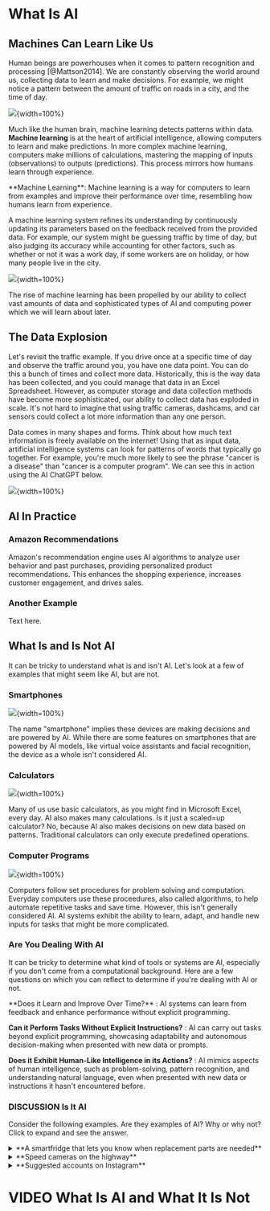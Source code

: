 


# What Is AI

## Machines Can Learn Like Us

Human beings are powerhouses when it comes to pattern recognition and processing [@Mattson2014]. We are constantly observing the world around us, collecting data to learn and make decisions. For example, we might notice a pattern between the amount of traffic on roads in a city, and the time of day. 

![](resources/images/01b-AI_Possibilities-what_is_ai_files/figure-docx//1OydUyEv1uEzn8ONPznxH1mGd4VHC9n88_aUGqkHJX4I_gcf1264c749_0_140.png){width=100%}

Much like the human brain, machine learning detects patterns within data. **Machine learning** is at the heart of artificial intelligence, allowing computers to learn and make predictions. In more complex machine learning, computers make millions of calculations, mastering the mapping of inputs (observations) to outputs (predictions). This process mirrors how humans learn through experience. 

<div class = "dictionary"> 
**Machine Learning**: Machine learning is a way for computers to learn from examples and improve their performance over time, resembling how humans learn from experience.
</div>

A machine learning system refines its understanding by continuously updating its parameters based on the feedback received from the provided data. For example, our system might be guessing traffic by time of day, but also judging its accuracy while accounting for other factors, such as whether or not it was a work day, if some workers are on holiday, or how many people live in the city. 

![](resources/images/01b-AI_Possibilities-what_is_ai_files/figure-docx//1OydUyEv1uEzn8ONPznxH1mGd4VHC9n88_aUGqkHJX4I_g1965a5f7f0a_0_44.png){width=100%}

The rise of machine learning has been propelled by our ability to collect vast amounts of data and sophisticated types of AI and computing power which we will learn about later.

## The Data Explosion

Let's revisit the traffic example. If you drive once at a specific time of day and observe the traffic around you, you have one data point. You can do this a bunch of times and collect more data. Historically, this is the way data has been collected, and you could manage that data in an Excel Spreadsheet. However, as computer storage and data collection methods have become more sophisticated, our ability to collect data has exploded in scale. It's not hard to imagine that using traffic cameras, dashcams, and car sensors could collect a lot more information than any one person.

Data comes in many shapes and forms. Think about how much text information is freely available on the internet! Using that as input data, artificial intelligence systems can look for patterns of words that typically go together. For example, you're much more likely to see the phrase "cancer is a disease" than "cancer is a computer program". We can see this in action using the AI ChatGPT below.

![](resources/images/01b-AI_Possibilities-what_is_ai_files/figure-docx//1OydUyEv1uEzn8ONPznxH1mGd4VHC9n88_aUGqkHJX4I_g2a3877ab699_0_79.png){width=100%}

## AI In Practice

### Amazon Recommendations

Amazon's recommendation engine uses AI algorithms to analyze user behavior and past purchases, providing personalized product recommendations. This enhances the shopping experience, increases customer engagement, and drives sales.

### Another Example

Text here.


## What Is and Is Not AI

It can be tricky to understand what is and isn't AI. Let's look at a few of examples that might seem like AI, but are not.

### Smartphones

![](resources/images/01b-AI_Possibilities-what_is_ai_files/figure-docx//1OydUyEv1uEzn8ONPznxH1mGd4VHC9n88_aUGqkHJX4I_g2a3877ab699_0_120.png){width=100%}

The name "smartphone" implies these devices are making decisions and are powered by AI. While there are some features on smartphones that are powered by AI models, like virtual voice assistants and facial recognition, the device as a whole isn't considered AI. 

### Calculators

![](resources/images/01b-AI_Possibilities-what_is_ai_files/figure-docx//1OydUyEv1uEzn8ONPznxH1mGd4VHC9n88_aUGqkHJX4I_g2a3877ab699_0_279.png){width=100%}

Many of us use basic calculators, as you might find in Microsoft Excel, every day. AI also makes many calculations. Is it just a scaled=up calculator? No, because AI also makes decisions on new data based on patterns. Traditional calculators can only execute predefined operations.

### Computer Programs

![](resources/images/01b-AI_Possibilities-what_is_ai_files/figure-docx//1OydUyEv1uEzn8ONPznxH1mGd4VHC9n88_aUGqkHJX4I_g2a3877ab699_0_289.png){width=100%}

Computers follow set procedures for problem solving and computation. Everyday computers use these proceedures, also called algorithms, to help automate repetitive tasks and save time. However, this isn't generally considered AI. AI systems exhibit the ability to learn, adapt, and handle new inputs for tasks that might be more complicated. 

### Are You Dealing With AI

It can be tricky to determine what kind of tools or systems are AI, especially if you don't come from a computational background. Here are a few questions on which you can reflect to determine if you're dealing with AI or not.

<div class = "reflection"> 
**Does it Learn and Improve Over Time?** : AI systems can learn from feedback and enhance performance without explicit programming.

**Can it Perform Tasks Without Explicit Instructions?** : AI can carry out tasks beyond explicit programming, showcasing adaptability and autonomous decision-making when presented with new data or prompts.

**Does it Exhibit Human-Like Intelligence in its Actions?** : AI mimics aspects of human intelligence, such as problem-solving, pattern recognition, and understanding natural language, even when presented with new data or instructions it hasn't encountered before.
</div>

### DISCUSSION Is It AI

Consider the following examples. Are they examples of AI? Why or why not? Click to expand and see the answer.

<details><summary> <span> **A smartfridge that lets you know when replacement parts are needed**</span></summary><br>

This is not AI. The computer in the fridge is typically programmed to look for specific signs of wear or time passing.

</details>

<details><summary> <span> **Speed cameras on the highway**</span></summary><br>

Speed cameras on highways typically use specialized technology and are not explicitly powered by AI. These cameras are often equipped with radar or lidar sensors for measuring vehicle speed between checkpoints.

While the core functionality of speed cameras relies on sensor technology and predetermined speed thresholds, AI elements may be incorporated in some advanced systems. For example, AI could be used to enhance image recognition accuracy for reading license plates. However, the fundamental operation of speed cameras is rooted in sensor-based speed detection, not AI.
</details>

<details><summary> <span> **Suggested accounts on Instagram**</span></summary><br>

This is considered AI. Social media algorithms, like Instagram's, make recommendations based on user behavior. For example, if you spend a lot of time viewing a page that was recommended, the system interprets that as positive feedback and will make similar recommendations. Typically, these recommendations get better over time as the user generates more user-specific data.

</details>

# VIDEO What Is AI and What It Is Not
